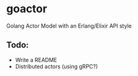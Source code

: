 # goactor
Golang Actor Model with an Erlang/Elixir API style

## Todo:
* Write a README
* Distributed actors (using gRPC?)
